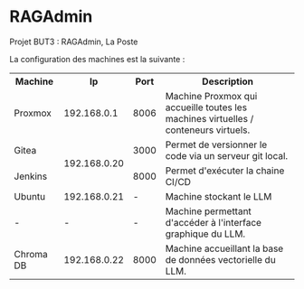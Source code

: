 # RAGAdmin
Projet BUT3 : RAGAdmin, La Poste

La configuration des machines est la suivante :  

<table>
    <tr>
        <th>Machine</th>
        <th>Ip</th>
        <th>Port</th>
        <th>Description</th>
    </tr>
    <tr>
        <td>Proxmox</td>
        <td>192.168.0.1</td>
        <td>8006</td>
        <td>Machine Proxmox qui accueille toutes les machines virtuelles / conteneurs virtuels.
    </tr>
    <tr>
        <td>Gitea</td>
        <td  rowspan="2">192.168.0.20</td>
        <td>3000</td>
        <td>Permet de versionner le code via un serveur git local.</td>
    </tr>
    <tr>
        <td>Jenkins</td>
        <td>8000</td>
        <td>Permet d'exécuter la chaine CI/CD</td>
    </tr>
    <tr>
        <td>Ubuntu</td>
        <td>192.168.0.21</td> <!-- Cellule fusionnée pour masquer la bordure -->
        <td>-</td>
        <td>Machine stockant le LLM</td>
    </tr>
    <tr>
        <td>-</td>
        <td>-</td> <!-- Cellule fusionnée pour masquer la bordure -->
        <td>-</td>
        <td>Machine permettant d'accéder à l'interface graphique du LLM.</td>
    </tr>
    <tr>
        <td>Chroma DB</td>
        <td>192.168.0.22</td> <!-- Cellule fusionnée pour masquer la bordure -->
        <td>8000</td>
        <td>Machine accueillant la base de données vectorielle du LLM.</td>
    </tr>
  
</table>

